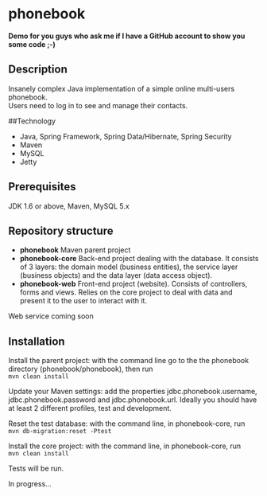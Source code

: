 phonebook
=========
**Demo for you guys who ask me if I have a GitHub account to show you some code ;-)**

## Description
Insanely complex Java implementation of a simple online multi-users phonebook.  
Users need to log in to see and manage their contacts.

##Technology
* Java, Spring Framework, Spring Data/Hibernate, Spring Security
* Maven
* MySQL
* Jetty

## Prerequisites
JDK 1.6 or above, Maven, MySQL 5.x

## Repository structure
* **phonebook** Maven parent project
* **phonebook-core** Back-end project dealing with the database. It consists of 3 layers: the domain model (business entities), the service layer (business objects) and the data layer (data access object).
* **phonebook-web** Front-end project (website). Consists of controllers, forms and views. Relies on the core project to deal with data and present it to the user to interact with it.

Web service coming soon

## Installation
Install the parent project: with the command line go to the the phonebook directory (phonebook/phonebook), then run  
```mvn clean install```

Update your Maven settings: add the properties jdbc.phonebook.username, jdbc.phonebook.password and jdbc.phonebook.url. Ideally you should have at least 2 different profiles, test and development.  

Reset the test database: with the command line, in phonebook-core, run  
```mvn db-migration:reset -Ptest```

Install the core project: with the command line, in phonebook-core, run  
```mvn clean install```

Tests will be run.

In progress...